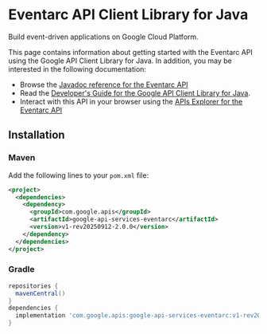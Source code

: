 # Eventarc API Client Library for Java

Build event-driven applications on Google Cloud Platform.

This page contains information about getting started with the Eventarc API
using the Google API Client Library for Java. In addition, you may be interested
in the following documentation:

* Browse the [Javadoc reference for the Eventarc API][javadoc]
* Read the [Developer's Guide for the Google API Client Library for Java][google-api-client].
* Interact with this API in your browser using the [APIs Explorer for the Eventarc API][api-explorer]

## Installation

### Maven

Add the following lines to your `pom.xml` file:

```xml
<project>
  <dependencies>
    <dependency>
      <groupId>com.google.apis</groupId>
      <artifactId>google-api-services-eventarc</artifactId>
      <version>v1-rev20250912-2.0.0</version>
    </dependency>
  </dependencies>
</project>
```

### Gradle

```gradle
repositories {
  mavenCentral()
}
dependencies {
  implementation 'com.google.apis:google-api-services-eventarc:v1-rev20250912-2.0.0'
}
```

[javadoc]: https://googleapis.dev/java/google-api-services-eventarc/latest/index.html
[google-api-client]: https://github.com/googleapis/google-api-java-client/
[api-explorer]: https://developers.google.com/apis-explorer/#p/eventarc/v1/

